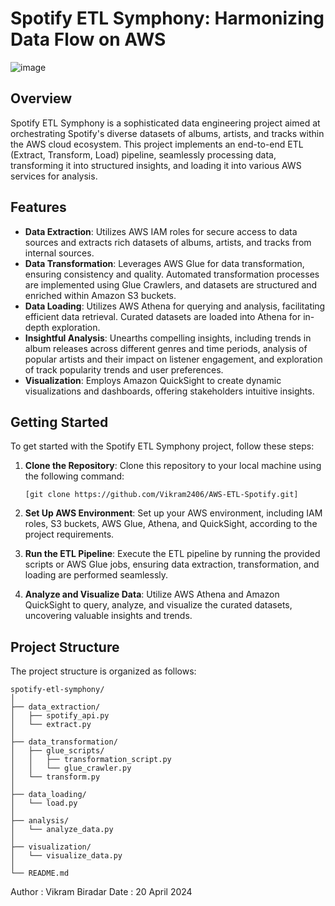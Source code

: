 # Spotify ETL Symphony: Harmonizing Data Flow on AWS


![image](https://github.com/Vikram2406/Spotify_Data-Engineering_End-To-End-ETL-Project/assets/145156381/c8197cd4-ef06-4d7e-8d72-1cdf89b84c03)

## Overview

Spotify ETL Symphony is a sophisticated data engineering project aimed at orchestrating Spotify's diverse datasets of albums, artists, and tracks within the AWS cloud ecosystem. This project implements an end-to-end ETL (Extract, Transform, Load) pipeline, seamlessly processing data, transforming it into structured insights, and loading it into various AWS services for analysis.

## Features

- **Data Extraction**: Utilizes AWS IAM roles for secure access to data sources and extracts rich datasets of albums, artists, and tracks from internal sources.
- **Data Transformation**: Leverages AWS Glue for data transformation, ensuring consistency and quality. Automated transformation processes are implemented using Glue Crawlers, and datasets are structured and enriched within Amazon S3 buckets.
- **Data Loading**: Utilizes AWS Athena for querying and analysis, facilitating efficient data retrieval. Curated datasets are loaded into Athena for in-depth exploration.
- **Insightful Analysis**: Unearths compelling insights, including trends in album releases across different genres and time periods, analysis of popular artists and their impact on listener engagement, and exploration of track popularity trends and user preferences.
- **Visualization**: Employs Amazon QuickSight to create dynamic visualizations and dashboards, offering stakeholders intuitive insights.

## Getting Started

To get started with the Spotify ETL Symphony project, follow these steps:

1. **Clone the Repository**: Clone this repository to your local machine using the following command:
   ```
   [git clone https://github.com/Vikram2406/AWS-ETL-Spotify.git]
   ```

2. **Set Up AWS Environment**: Set up your AWS environment, including IAM roles, S3 buckets, AWS Glue, Athena, and QuickSight, according to the project requirements.

3. **Run the ETL Pipeline**: Execute the ETL pipeline by running the provided scripts or AWS Glue jobs, ensuring data extraction, transformation, and loading are performed seamlessly.

4. **Analyze and Visualize Data**: Utilize AWS Athena and Amazon QuickSight to query, analyze, and visualize the curated datasets, uncovering valuable insights and trends.

## Project Structure

The project structure is organized as follows:

```
spotify-etl-symphony/
│
├── data_extraction/
│   ├── spotify_api.py
│   └── extract.py
│
├── data_transformation/
│   ├── glue_scripts/
│   │   ├── transformation_script.py
│   │   └── glue_crawler.py
│   └── transform.py
│
├── data_loading/
│   └── load.py
│
├── analysis/
│   └── analyze_data.py
│
├── visualization/
│   └── visualize_data.py
│
└── README.md
```

Author : Vikram Biradar
Date : 20 April 2024
